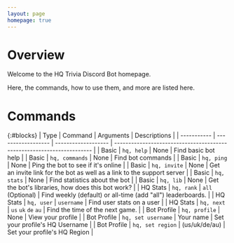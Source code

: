 ```yaml
---
layout: page
homepage: true
---
```


# Overview

Welcome to the HQ Trivia Discord Bot homepage.

Here, the commands, how to use them, and more are listed here.

# Commands

<link rel="stylesheet" href="https://smp.cloudcitymc.us/assets/css/searchboxes.css">

<!--<script src="https://smp.cloudcitymc.us/assets/js/searchboxes.js"></script>

<input type="text" id="findblocks" onkeyup="searchTable(1, 'findblocks')" placeholder="Search Commands">-->

{:#blocks}
| Type        | Command            | Arguments           | Descriptions                                                           |
| ----------- | ------------------ | ------------------- | ---------------------------------------------------------------------- |
| Basic       | `hq, help`         | None                | Find basic bot help                                                    |
| Basic       | `hq, commands`     | None                | Find bot commands                                                      |
| Basic       | `hq, ping`         | None                | Ping the bot to see if it's online                                     |
| Basic       | `hq, invite`       | None                | Get an invite link for the bot as well as a link to the support server |
| Basic       | `hq, stats`        | None                | Find statistics about the bot                                          |
| Basic       | `hq, lib`          | None                | Get the bot's libraries, how does this bot work?                       |
| HQ Stats    | `hq, rank`         | `all` (Optional)    | Find weekly (default) or all-time (add "all") leaderboards.            |
| HQ Stats    | `hq, user`         | `username`          | Find user stats on a user                                              |
| HQ Stats    | `hq, next`         | `us` `uk` `de` `au` | Find the time of the next game.                                        |
| Bot Profile | `hq, profile`      | None                | View your profile                                                      |
| Bot Profile | `hq, set username` | Your name           | Set your profile's HQ Username                                         |
| Bot Profile | `hq, set region`   | (us/uk/de/au)       | Set your profile's HQ Region                                           |

